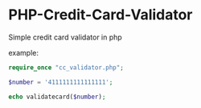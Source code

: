 # PHP-Credit-Card-Validator
Simple credit card validator in php

example:
```php
require_once "cc_validator.php";

$number = '4111111111111111';

echo validatecard($number);
